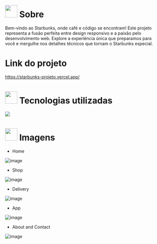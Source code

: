 # <img height="40" src="https://user-images.githubusercontent.com/84249945/219458363-0df46081-95bd-4878-a828-541457541cbd.png"/> Sobre





Bem-vindo ao Starbunks, onde café e código se encontram! Este projeto representa a fusão perfeita entre design responsivo e a paixão pelo desenvolvimento web. Explore a experiência única que preparamos para você e mergulhe nos detalhes técnicos que tornam o Starbunks especial.



# Link do projeto
https://starbunks-projeto.vercel.app/

# <img height="40" src="https://user-images.githubusercontent.com/84249945/219471565-77dd520e-41ee-41f8-8fb9-0e259535a867.png"/> Tecnologias utilizadas
<p>
  <a href="https://skillicons.dev">
    <img src="https://skillicons.dev/icons?i=html,css,js" />
  </a>
</p>

# <img height="40" src="https://user-images.githubusercontent.com/84249945/219472556-367952b0-d430-495e-87b9-3f4611bdab21.png" /> Imagens
- Home
 
![image](https://github.com/lucas23455/Starbunks_Projeto/assets/80688055/23daade2-ec5e-4d2c-94dd-8f0ee2c7b8ba)

- Shop

![image](https://github.com/lucas23455/Starbunks_Projeto/assets/80688055/8f0121db-66e2-4709-b5eb-407df8a73d5c)

- Delivery
  
![image](https://github.com/lucas23455/Starbunks_Projeto/assets/80688055/c10cc8fe-1cf3-4565-9695-0f3aecffd9cf)

- App
  
![image](https://github.com/lucas23455/Starbunks_Projeto/assets/80688055/5b902d4a-605f-40df-b04f-0d5f430f82c7)  
  
- About and Contact
  
![image](https://github.com/lucas23455/Starbunks_Projeto/assets/80688055/65a910c5-24fb-496c-be0d-f5082d6259bf)












